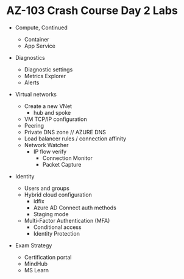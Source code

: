 # AZ-103 Crash Course Day 2 Labs

* Compute, Continued
  * Container
  * App Service

* Diagnostics
  * Diagnostic settings
  * Metrics Explorer
  * Alerts

* Virtual networks
  * Create a new VNet
    + hub and spoke
  * VM TCP/IP configuration
  * Peering
  * Private DNS zone  // AZURE DNS
  * Load balancer rules / connection affinity
  * Network Watcher
    + IP flow verify
      + Connection Monitor
      + Packet Capture



* Identity
  * Users and groups
  * Hybrid cloud configuration
    + idfix
    + Azure AD Connect auth methods
    + Staging mode
  * Multi-Factor Authentication (MFA)
    + Conditional access
    + Identity Protection

* Exam Strategy
  * Certification portal
  * MindHub
  * MS Learn
